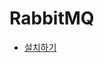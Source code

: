 # RabbitMQ

* [설치하기](https://github.com/DevDooly/TIL/blob/main/RabbitMQ/%EC%84%A4%EC%B9%98%ED%95%98%EA%B8%B0.md)
